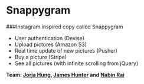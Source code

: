 Snappygram
==========

###Instagram inspired copy called Snappygram

- User authentication (Devise)
- Upload pictures (Amazon S3)
- Real time update of new pictures (Pusher)
- Buy a picture (Stripe)
- See all pictures (with infinite scrolling from jQuery)


**Team: [Jorja Hung](https://github.com/jorjahung), [James Hunter](https://github.com/nottheusual) and [Nabin Rai](https://github.com/nabin369)**

